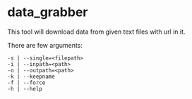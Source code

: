 # data_grabber
This tool will download data from given text files with url in it.

There are few arguments:
```batch
-s | --single=<filepath>
-i | --inpath=<path>
-o | --outpath=<path>
-k | --keepname
-f | --force
-h | --help
```
